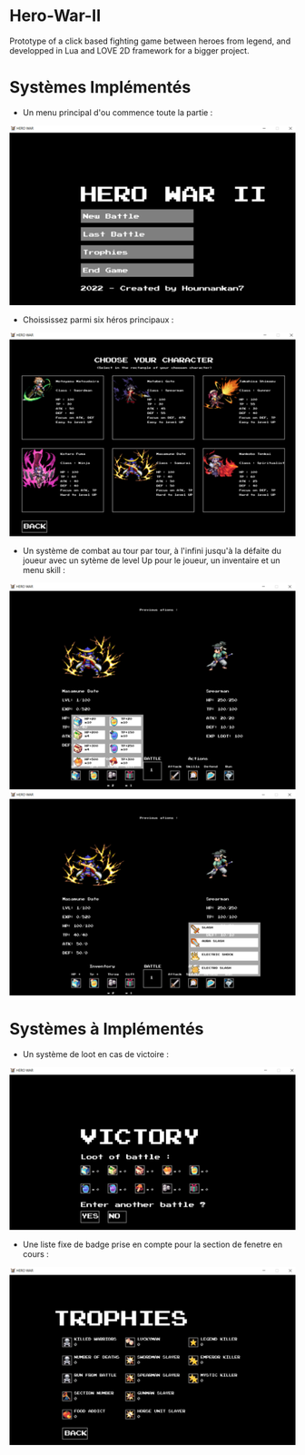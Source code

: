 # Hero-War-II
Prototype of a click based fighting game between heroes from legend, and developped in Lua and LOVE 2D framework for a bigger project.

# Systèmes Implémentés

+ Un menu principal d'ou commence toute la partie :

![Screenshot](assets/readme_image/menu_principal.PNG)

+ Choississez parmi six héros principaux :

![Screenshot](assets/readme_image/character_choose.PNG)

+ Un système de combat au tour par tour, à l'infini jusqu'à la défaite du joueur avec un sytème de level Up pour le joueur, un inventaire et un menu skill :

![Screenshot](assets/readme_image/battle1.PNG)
![Screenshot](assets/readme_image/battle2.PNG)

# Systèmes à Implémentés

+ Un système de loot en cas de victoire :

![Screenshot](assets/readme_image/loot_system.PNG)

+ Une liste fixe de badge prise en compte pour la section de fenetre en cours :

![Screenshot](assets/readme_image/trophy.PNG)
